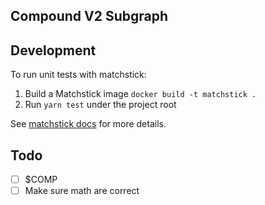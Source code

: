 ## Compound V2 Subgraph

## Development

To run unit tests with matchstick:

1. Build a Matchstick image `docker build -t matchstick .`
1. Run `yarn test` under the project root

See [matchstick docs](https://github.com/LimeChain/matchstick#docker-) for more details.

## Todo

- [ ] $COMP
- [ ] Make sure math are correct
